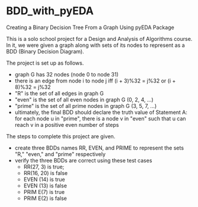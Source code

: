 # BDD_with_pyEDA
Creating a Binary Decision Tree From a Graph Using pyEDA Package

This is a solo school project for a Design and Analysis of Algorithms course. In it, we were given a graph along with sets of its nodes to represent as a BDD (Binary Decision Diagram).

The project is set up as follows.
- graph G has 32 nodes (node 0 to node 31)
- there is an edge from node i to node j iff (i + 3)%32 = j%32 or (i + 8)%32 = j%32
- "R" is the set of all edges in graph G
- "even" is the set of all even nodes in graph G (0, 2, 4, ...)
- "prime" is the set of all prime nodes in graph G (3, 5, 7, ...)
- ultimately, the final BDD should declare the truth value of Statement A: for each node u in "prime", there is a node v in "even" such that u can reach v
in a positive even number of steps

The steps to complete this project are given.
- create three BDDs names RR, EVEN, and PRIME to represent the sets "R," "even," and "prime" respectively
- verify the three BDDs are correct using these test cases
    - RR(27, 3) is true;
    - RR(16, 20) is false
    - EVEN (14) is true
    - EVEN (13) is false
    - PRIM E(7) is true
    - PRIM E(2) is false 
